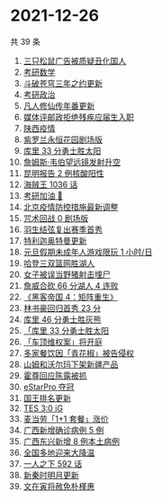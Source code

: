 # 2021-12-26

共 39 条

<!-- BEGIN ZHIHUSEARCH -->
<!-- 最后更新时间 Sun Dec 26 2021 18:12:31 GMT+0800 (China Standard Time) -->
1. [三只松鼠广告被质疑丑化国人](https://www.zhihu.com/search?q=三只松鼠)
1. [考研数学](https://www.zhihu.com/search?q=考研数学)
1. [斗破苍穹三年之约更新](https://www.zhihu.com/search?q=斗破苍穹三年之约)
1. [考研政治](https://www.zhihu.com/search?q=考研政治)
1. [凡人修仙传年番更新](https://www.zhihu.com/search?q=凡人修仙传)
1. [媒体评邮政拒绝残疾应届生入职](https://www.zhihu.com/search?q=残疾应届生)
1. [陕西疫情](https://www.zhihu.com/search?q=陕西疫情)
1. [紫罗兰永恒花园剧场版](https://www.zhihu.com/search?q=紫罗兰永恒花园)
1. [库里 33 分勇士胜太阳](https://www.zhihu.com/search?q=勇士)
1. [詹姆斯·韦伯望远镜发射升空](https://www.zhihu.com/search?q=韦伯望远镜)
1. [昆明报告 2 例核酸阳性](https://www.zhihu.com/search?q=昆明疫情)
1. [海贼王 1036 话](https://www.zhihu.com/search?q=海贼王)
1. [考研加油 💪](https://www.zhihu.com/search?q=考研倒计时)
1. [北京疫情防控措施最新调整](https://www.zhihu.com/search?q=北京疫情防控措施)
1. [咒术回战 0 剧场版](https://www.zhihu.com/search?q=咒术回战0)
1. [羽生结弦复出赛季首秀](https://www.zhihu.com/search?q=羽生结弦)
1. [特利迦奥特曼更新](https://www.zhihu.com/search?q=特利迦奥特曼)
1. [元旦假期未成年人游戏限玩 1 小时/日](https://www.zhihu.com/search?q=未成年人游戏限玩)
1. [哈登三双篮网胜湖人](https://www.zhihu.com/search?q=湖人)
1. [女子被误当野猪射击埋尸](https://www.zhihu.com/search?q=女子被当野猪射击)
1. [詹威合砍 66 分湖人 4 连败](https://www.zhihu.com/search?q=湖人)
1. [《黑客帝国 4：矩阵重生》](https://www.zhihu.com/search?q=黑客帝国4)
1. [林书豪回归首秀 23 分](https://www.zhihu.com/search?q=林书豪)
1. [库里 46 分勇士胜灰熊](https://www.zhihu.com/search?q=勇士)
1. [「库里 33 分勇士胜太阳](https://www.zhihu.com/search?q=勇士)
1. [「车顶维权案」将开庭](https://www.zhihu.com/search?q=车顶维权案)
1. [多家餐饮因「青花椒」被告侵权](https://www.zhihu.com/search?q=青花椒)
1. [山姆和沃尔玛下架新疆产品](https://www.zhihu.com/search?q=山姆下架新疆产品)
1. [霍尊回应陈露被抓](https://www.zhihu.com/search?q=霍尊回应)
1. [eStarPro 夺冠](https://www.zhihu.com/search?q=kpl)
1. [国王排名更新](https://www.zhihu.com/search?q=国王排名)
1. [TES 3:0 iG](https://www.zhihu.com/search?q=tes)
1. [麦当劳「1+1 套餐」涨价](https://www.zhihu.com/search?q=麦当劳涨价)
1. [广西新增确诊病例 5 例](https://www.zhihu.com/search?q=广西疫情)
1. [广西东兴新增 8 例本土病例](https://www.zhihu.com/search?q=广西疫情)
1. [全国多地迎来大降温](https://www.zhihu.com/search?q=降温)
1. [一人之下 592 话](https://www.zhihu.com/search?q=一人之下)
1. [新秦时明月更新](https://www.zhihu.com/search?q=新秦时明月)
1. [文在寅将赦免朴槿惠](https://www.zhihu.com/search?q=朴槿惠)
<!-- END ZHIHUSEARCH -->
